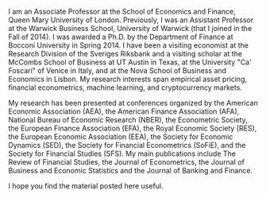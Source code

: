 I am an Associate Professor at the School of Economics and Finance, Queen Mary University of London. Previously, I was an Assistant Professor at the Warwick Business School, University of Warwick (that I joined in the Fall of 2014). I was awarded a Ph.D. by the Department of Finance at Bocconi University in Spring 2014. I have been a visiting economist at the Research Division of the Sveriges Riksbank and a visiting scholar at the McCombs School of Business at UT Austin in Texas, at the University "Ca' Foscari" of Venice in Italy, and at the Nova School of Business and Economics in Lisbon. My research interests span empirical asset pricing, financial econometrics, machine learning, and cryptocurrency markets.

My research has been presented at conferences organized by the American Economic Association (AEA), the American Finance Association (AFA), National Bureau of Economic Research (NBER), the Econometric Society, the European Finance Association (EFA), the Royal Economic Society (RES), the European Economic Association (EEA), the Society for Economic Dynamics (SED), the Society for Financial Econometrics (SoFiE), and the Society for Financial Studies (SFS). My main publications include The Review of Financial Studies, the Journal of Econometrics, the Journal of Business and Economic Statistics and the Journal of Banking and Finance.

I hope you find the material posted here useful. 
